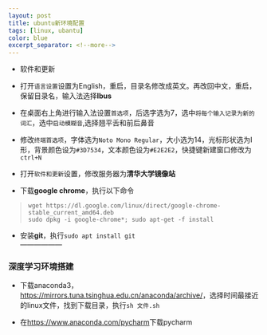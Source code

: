 ```yaml
---
layout: post
title: ubuntu新环境配置
tags: [linux, ubantu]
color: blue
excerpt_separator: <!--more-->
---
```


* 软件和更新  
<!--more-->
* 打开`语言设置`设置为English，重启，目录名修改成英文。再改回中文，重启，保留目录名，输入法选择**Ibus**  

* 在桌面右上角进行输入法设置`首选项`，后选字选为7，选中`将每个输入记录为新的词汇`，选中`启动模糊音`,选择翘平舌和前后鼻音  

* 修改`终端首选项`，字体选为`Noto Mono Regular`，大小选为14，光标形状选为I形，背景颜色设为`#3D7534`，文本颜色设为`#E2E2E2`，快捷键新建窗口修改为`ctrl+N`  

* 打开`软件和更新`设置，修改服务器为**清华大学镜像站**  

* 下载**google chrome**，执行以下命令  
>`wget https://dl.google.com/linux/direct/google-chrome-stable_current_amd64.deb`  
`sudo dpkg -i google-chrome*; sudo apt-get -f install`

* 安装**git**，执行`sudo apt install git`  
——————
### 深度学习环境搭建

* 下载anaconda3，<https://mirrors.tuna.tsinghua.edu.cn/anaconda/archive/>，选择时间最接近的linux文件，找到下载目录，执行`sh 文件.sh`  

* 在<https://www.anaconda.com/pycharm>下载pycharm
